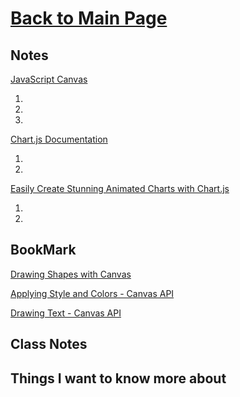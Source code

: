 # [Back to Main Page](https://reecerenninger.github.io/reading-notes/)

## Notes

[JavaScript Canvas](https://www.javascripttutorial.net/web-apis/javascript-canvas/)

1.
2.
3.

[Chart.js Documentation](http://www.chartjs.org/docs/)

1.
2.

[Easily Create Stunning Animated Charts with Chart.js](https://www.webdesignerdepot.com/2013/11/easily-create-stunning-animated-charts-with-chart-js/)

1.
2.

## BookMark

[Drawing Shapes with Canvas](https://developer.mozilla.org/en-US/docs/Web/API/Canvas_API/Tutorial/Drawing_shapes)

[Applying Style and Colors - Canvas API](https://developer.mozilla.org/en-US/docs/Web/API/Canvas_API/Tutorial/Applying_styles_and_colors)

[Drawing Text - Canvas API](https://developer.mozilla.org/en-US/docs/Web/API/Canvas_API/Tutorial/Drawing_text)

## Class Notes

## Things I want to know more about